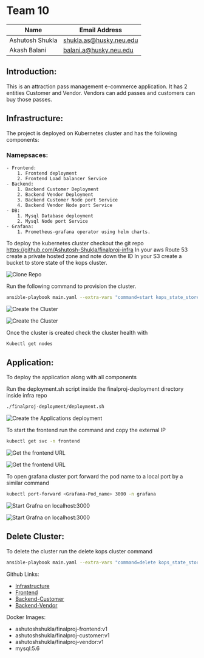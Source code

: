 # Team 10
| Name | Email Address |
| --- | --- |
| Ashutosh Shukla | shukla.as@husky.neu.edu|
| Akash Balani |balani.a@husky.neu.edu |

## Introduction:
This is an attraction pass management e-commerce application. It has 2 entities Customer and Vendor. Vendors can add passes and customers can buy those passes. 

## Infrastructure:
The project is deployed on Kubernetes cluster and has the following components:
### Namepsaces:
	- Frontend:
		1. Frontend deployment
		2. Frontend Load balancer Service
	- Backend:
		1. Backend Customer Deployment
		2. Backend Vendor Deployment
		3. Backend Customer Node port Service 
		4. Backend Vendor Node port Service
	- DB:
		1. Mysql Database deployment
		2. Mysql Node port Service
	- Grafana:
		1. Prometheus-grafana operator using helm charts.

To deploy the kubernetes cluster checkout the git repo https://github.com/Ashutosh-Shukla/finalproj-infra
In your aws Route 53 create a private hosted zone and note down the ID
In your S3 create a bucket to store state of the kops cluster.

![Clone Repo](https://i.ibb.co/prDpFpx/Screenshot-from-2020-04-22-11-07-55.png)

Run the following command to provision the cluster.

```sh
ansible-playbook main.yaml --extra-vars "command=start kops_state_store=s3://<Name of state store bucker> cluster_name=cluster.<domain name> dns_zone_id=<PrivateHostedZoneID> ssh_path=<Public Key path>"
```
![Create the Cluster](https://i.ibb.co/zX8Z30p/Screenshot-from-2020-04-22-11-08-11.png)


![Create the Cluster](https://i.ibb.co/f06wmnP/Screenshot-from-2020-04-22-11-08-30.png)

Once the cluster is created check the cluster health with 

```sh
Kubectl get nodes
```


## Application:
To deploy the application along with all components

Run the deployment.sh script inside the finalproj-deployment directory inside infra repo

```sh
./finalproj-deployment/deployment.sh
```
![Create the Applications deployment](https://i.ibb.co/Qm9M9V0/Screenshot-from-2020-04-22-11-08-40.png)

To start the frontend run  the command and copy the external IP
```sh
kubectl get svc -n frontend
```
![Get the frontend URL](https://i.ibb.co/mGPnHhp/Screenshot-from-2020-04-22-11-09-14.png)

![Get the frontend URL](https://i.ibb.co/0CngWdJ/Screenshot-from-2020-04-22-11-15-29.png)



To open grafana cluster port forward the pod name to a local port by a similar command

```sh
kubectl port-forward <Grafana-Pod_name> 3000 -n grafana
```
![Start Grafna on localhost:3000](https://i.ibb.co/cXR3FPT/Screenshot-from-2020-04-22-11-13-50.png)

![Start Grafna on localhost:3000](https://i.ibb.co/SBtRv6V/Screenshot-from-2020-04-22-11-20-26.png)
## Delete Cluster:

To delete the cluster run the delete kops cluster command

```sh
ansible-playbook main.yaml --extra-vars "command=delete kops_state_store=s3://<Name of state store bucker> cluster_name=cluster.<domain name> dns_zone_id=<PrivateHostedZoneID> ssh_path=<Public Key path>"
```

Github Links:
- [Infrastructure](https://github.com/Ashutosh-Shukla/finalproj-infra)
- [Frontend](https://github.com/Ashutosh-Shukla/finalproj-frontend)
- [Backend-Customer](https://github.com/Ashutosh-Shukla/finalproj-vendor)
- [Backend-Vendor](https://github.com/Ashutosh-Shukla/finalproj-customer)

Docker Images:
- ashutoshshukla/finalproj-frontend:v1
- ashutoshshukla/finalproj-customer:v1
- ashutoshshukla/finalproj-vendor:v1
- mysql:5.6


